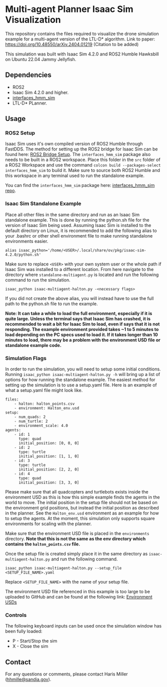 # Multi-agent Planner Isaac Sim Visualization
This repository contains the files required to visualize the drone simulation example for a multi-agent version of the LTL-D* algorithm.
Link to paper: https://doi.org/10.48550/arXiv.2404.01219 (Citation to be added)

This simulation was built with Isaac Sim 4.2.0 and ROS2 Humble Hawksbill on Ubuntu 22.04 Jammy Jellyfish.

## Dependencies
* ROS2
* Isaac Sim 4.2.0 and higher.
* [interfaces_hmm_sim](https://github.com/harismiller/interfaces_hmm_sim)
* LTL-D* PLanner.

## Usage
### ROS2 Setup
Isaac Sim uses it's own compiled version of ROS2 Humble through FastDDS. The method for setting up the ROS2 bridge for Isaac Sim can be found here: [ROS2 Bridge Setup](https://docs.omniverse.nvidia.com/isaacsim/latest/installation/install_ros.html#isaac-sim-app-enable-ros). The `interfaces_hmm_sim` package also needs to be built in a ROS2 workspace. Place this folder in the `src` folder of a ROS2 Workspace and use the command `colcon build --packages-select interfaces_hmm_sim` to build it. Make sure to source both ROS2 Humble and this workspace in any terminal used to run the standalone example.

You can find the `interfaces_hmm_sim` package here: [interfaces_hmm_sim repo](https://github.com/harismiller/interfaces_hmm_sim).

### Isaac Sim Standalone Example
Place all other files in the same directory and run as an Isaac Sim standalone example. This is done by running the python.sh file for the version of Isaac Sim being used. Assuming Isaac Sim is installed to the default directory on Linux, it is recommended to add the following alias to your .bashrc or other shell environment file to make running standalone environments easier.
```
alias isaac_python='/home/<USER>/.local/share/ov/pkg/isaac-sim-4.2.0/python.sh'
```
Make sure to replace `<USER>` with your own system user or the whole path if Isaac Sim was installed to a different location. From here navigate to the directory where `standalone-multiagent.py` is located and run the following command to run the simulation.
```
isaac_python isaac-multiagent-halton.py -<necessary flags>
```
If you did not create the above alias, you will instead have to use the full path to the python.sh file to run the example. 

**Note: It can take a while to load the full environment, especially if it is quite large. Unless the terminal says that Isaac Sim has crashed, it is recommended to wait a bit for Isaac Sim to load, even if says that it is not responding. The example environment provided takes ~1 to 5 minutes to load depending on the PC specs used to load it. If it takes longer than 10 minutes to load, there may be a problem with the environment USD file or standalone example code.** 

### Simulation Flags
In order to run the simulation, you will need to setup some initial conditions. Running `isaac_python isaac-multiagent-halton.py -h` will bring up a list of options for how running the standalone example. The easiest method for setting up the simulation is to use a setup.yaml file. Here is an example of what a setup.yaml file might look like.
```
files:
    - halton: halton_points.csv
    - environment: Halton_env.usd
setup:
    - num_quads: 2
    - num_turtle: 2
    - environment_scale: 4.0
agents:
    - id: 1
      type: quad
      initial_position: [0, 0, 0]
    - id: 2
      type: turtle
      initial_position: [1, 1, 0]
    - id: 3
      type: turtle
      initial_position: [2, 2, 0]
    - id: 4
      type: quad
      initial_position: [3, 3, 0]
```

Please make sure that all quadcopters and turtlebots exists inside the environment USD as this is how this simple example finds the agents in the world to move. The initial position in the setup file should not be based on the environment grid positions, but instead the initial position as described in the planner. See the `Halton_env.usd` environment as an example for how to setup the agents. At the moment, this simulation only supports square environments for scaling with the planner.

Make sure that the environment USD file is placed in the `environments` directory. **Note that this is not the same as the env directory which contains the `halton_points.csv` file.**

Once the setup file is created simply place it in the same directory as `isaac-multiagent-halton.py` and run the following command.
```
isaac_python isaac-multiagent-halton.py --setup_file <SETUP_FILE_NAME>.yaml
```
Replace `<SETUP_FILE_NAME>` with the name of your setup file.

The environment USD file referenced in this example is too large to be uploaded to GitHub and can be found at the following link: [Environment USDs](https://gtvault-my.sharepoint.com/:f:/g/personal/hmiller43_gatech_edu/EiXSVUZyHghKi__9jqqyTwMBl0gtiv0T9s5Oy3fTkMTuDQ?e=raiM9h)

### Controls
The following keyboard inputs can be used once the simulation window has been fully loaded:
* P - Start/Stop the sim
* X - Close the sim

## Contact
For any questions or comments, please contact  Haris Miller (hhmille@sandia.gov).
